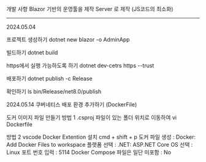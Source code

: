 개발 사항
Blazor 기반의 운영툴을 제작
Server 로 제작 (JS코드의 최소화)

--------------------------------------------------------------


2024.05.04

프로젝트 생성하기
dotnet new blazor -o AdminApp

빌드하기
dotnet build 

https에서 실행 가능하도록 하기
dotnet dev-cetrs https --trust

배포하기
dotnet publish -c Release

확인하기
ls bin/Release/net8.0/publish



2024.05.14
쿠버네티스 배포 환경 추가하기 (DockerFile)

도커 이미지 파일 만들기
방법 1
.csproj 파일이 있는 폴더 위치로 이동하여
vi Dockerfile


방법 2
vscode Docker Extention 설치
cmd + shift + p
도커 파일 생성 : Docker: Add Docker Files to workspace
플랫폼 선택 : .NET: ASP.NET Core
OS 선택 : Linux
포트 번호 입럭 : 5114
Docker Compose 파일은 일단 미포함 : No
